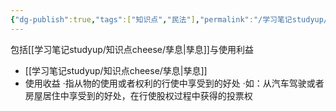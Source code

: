 ```yaml
---
{"dg-publish":true,"tags":["知识点","民法"],"permalink":"/学习笔记studyup/知识点cheese/收益/","dgPassFrontmatter":true,"created":"2024-07-12T11:51:37.942+08:00","updated":"2024-10-25T12:27:23.325+08:00"}
---
```


包括[[学习笔记studyup/知识点cheese/孳息\|孳息]]与使用利益
- [[学习笔记studyup/知识点cheese/孳息\|孳息]]
- 使用收益
·指从物的使用或者权利的行使中享受到的好处
·如：从汽车驾驶或者房屋居住中享受到的好处，在行使股权过程中获得的投票权